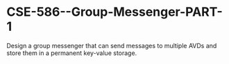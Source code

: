 # CSE-586--Group-Messenger-PART-1
Design a group messenger that can send messages to multiple AVDs and store them in a permanent key-value storage. 
